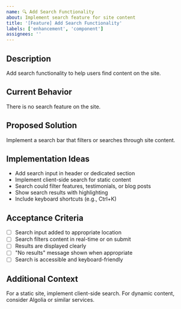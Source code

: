 ```yaml
---
name: 🔍 Add Search Functionality
about: Implement search feature for site content
title: '[Feature] Add Search Functionality'
labels: ['enhancement', 'component']
assignees: ''
---
```


## Description
Add search functionality to help users find content on the site.

## Current Behavior
There is no search feature on the site.

## Proposed Solution
Implement a search bar that filters or searches through site content.

## Implementation Ideas
- Add search input in header or dedicated section
- Implement client-side search for static content
- Search could filter features, testimonials, or blog posts
- Show search results with highlighting
- Include keyboard shortcuts (e.g., Ctrl+K)

## Acceptance Criteria
- [ ] Search input added to appropriate location
- [ ] Search filters content in real-time or on submit
- [ ] Results are displayed clearly
- [ ] "No results" message shown when appropriate
- [ ] Search is accessible and keyboard-friendly

## Additional Context
For a static site, implement client-side search. For dynamic content, consider Algolia or similar services.
